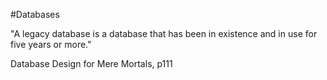 #Databases

"A legacy database is a database that has been in existence and in use for five years or more."

Database Design for Mere Mortals, p111